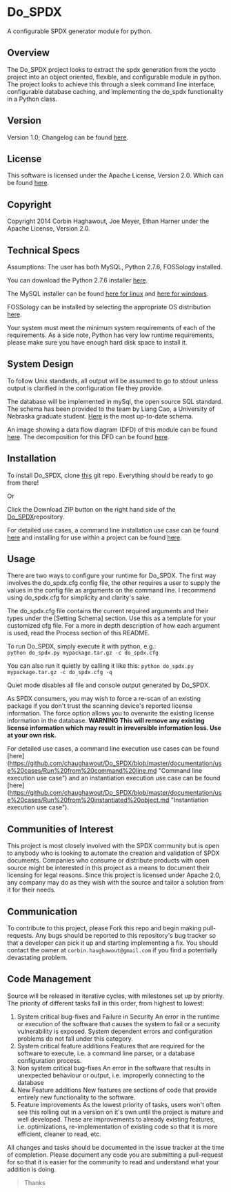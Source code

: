 Do_SPDX
=======

A configurable SPDX generator module for python.

Overview
--------

The Do_SPDX project looks to extract the spdx generation from the yocto project into an object oriented, flexible, and configurable module in python. The project looks to achieve this through a sleek command line interface, configurable database caching, and implementing the do_spdx functionality in a Python class.

Version
-------

Version 1.0; Changelog can be found [here](https://github.com/chaughawout/Do_SPDX/blob/master/CHANGELOG.md "do_spdx changelog").

License
-------

This software is licensed under the Apache License, Version 2.0. Which can be found [here](https://github.com/chaughawout/Do_SPDX/blob/master/LICENSE.md "Apache 2.0 License").

Copyright
---------

Copyright 2014 Corbin Haghawout, Joe Meyer, Ethan Harner under the Apache License, Version 2.0.

Technical Specs
---------------

Assumptions: The user has both MySQL, Python 2.7.6, FOSSology installed. 

You can download the Python 2.7.6 installer [here](https://www.python.org/download/releases/2.7.6/ "Python 2.7.6 download").

The MySQL installer can be found [here for linux](http://dev.mysql.com/doc/refman/5.1/en/linux-installation.html "MySQL Linux Installation") and [here for windows](http://dev.mysql.com/doc/refman/5.1/en/windows-installation.html "MySQL Windows Installation").

FOSSology can be installed by selecting the appropriate OS distribution [here](http://www.fossology.org/projects/fossology/wiki/Install_2_2).

Your system must meet the minimum system requirements of each of the requirements. As a side note, Python has very low runtime requirements, please make sure you have enough hard disk space to install it.


System Design
-------------

To follow Unix standards, all output will be assumed to go to stdout unless output is clarified in the configuration file they provide.

The database will be implemented in mySql, the open source SQL standard. The schema has been provided to the team by Liang Cao, a University of Nebraska graduate student. [Here](https://github.com/chaughawout/Do_SPDX/blob/master/documentation/database/Database%20Schema.pdf "Database Schema") is the most up-to-date schema.

An image showing a data flow diagram (DFD) of this module can be found [here](https://github.com/chaughawout/Do_SPDX/blob/master/img/DFD.jpg "do_spdx DFD"). The decomposition for this DFD can be found [here](https://github.com/chaughawout/Do_SPDX/blob/master/documentation/dfd/DFD.txt "DFD Decomposition").

Installation
------------  

To install Do_SPDX, clone [this](https://github.com/chaughawout/Do_SPDX) git repo. Everything should be ready to go from there!

Or

Click the Download ZIP button on the right hand side of the [Do_SPDX](https://github.com/chaughawout/Do_SPDX)repository.

For detailed use cases, a command line installation use case can be found [here](https://github.com/chaughawout/Do_SPDX/blob/master/documentation/use%20cases/Command%20line%20install.md "Command line install use case") and installing for use within a project can be found [here](https://github.com/chaughawout/Do_SPDX/blob/master/documentation/use%20cases/Instantiation%20install.md "Instantiation install use case").

Usage
-----

There are two ways to configure your runtime for Do_SPDX. The first way involves the do_spdx.cfg config file, the other requires a user to supply the values in the config file as arguments on the command line. I recommend using do_spdx.cfg for simplicity and clarity's sake.  

The do_spdx.cfg file contains the current required arguments and their types under the [Setting Schema] section. Use this as a template for your customized cfg file. For a more in depth description of how each argument is used, read the Process section of this README.

To run Do_SPDX, simply execute it with python, e.g.:  
`python do_spdx.py mypackage.tar.gz -c do_spdx.cfg`  

You can also run it quietly by calling it like this:
`python do_spdx.py mypackage.tar.gz -c do_spdx.cfg -q`

Quiet mode disables all file and console output generated by Do_SPDX.

As SPDX consumers, you may wish to force a re-scan of an existing package if you don't trust the scanning device's reported license information. The force option allows you to overwrite the existing license information in the database. __WARNING This will remove any existing license information which may result in irreversible information loss. Use at your own risk.__

For detailed use cases, a command line execution use cases can be found [here] (https://github.com/chaughawout/Do_SPDX/blob/master/documentation/use%20cases/Run%20from%20command%20line.md "Command line execution use case") and an instantiation execution use case can be found [here] (https://github.com/chaughawout/Do_SPDX/blob/master/documentation/use%20cases/Run%20from%20instantiated%20object.md "Instantiation execution use case").

Communities of Interest
-----------------------

This project is most closely involved with the SPDX community but is open to anybody who is looking to automate the creation and validation of SPDX documents. Companies who consume or distribute products with open source might be interested in this project as a means to document their licensing for legal reasons. Since this project is licensed under Apache 2.0, any company may do as they wish with the source and tailor a solution from it for their needs.

Communication
-------------

To contribute to this project, please Fork this repo and begin making pull-requests. Any bugs should be reported to this repository's bug tracker so that a developer can pick it up and starting implementing a fix. You should contact the owner at `corbin.haughawout@gmail.com` if you find a potentially devastating problem.

Code Management
---------------

Source will be released in iterative cycles, with milestones set up by priority. The priority of different tasks fall in this order, from highest to lowest:

1. System critical bug-fixes and Failure in Security
   An error in the runtime or execution of the software that causes the system to fail or a security vulnerability is exposed. System dependent errors and configuration problems do not fall under this category. 
2. System critical feature additions
   Features that are required for the software to execute, i.e. a command line parser, or a database configuration process.
3. Non system critical bug-fixes
   An error in the software that results in unexpected behaviour or output, i.e. improperly connecting to the database
4. New Feature additions
   New features are sections of code that provide entirely new functionality to the software.
5. Feature improvements
   As the lowest priority of tasks, users won't often see this rolling out in a version on it's own until the project is mature and well developed. These are improvements to already existing features, i.e. optimizations, re-implementation of existing code so that it is more efficient, cleaner to read, etc.

All changes and tasks should be documented in the issue tracker at the time of completion. Please document any code you are submitting a pull-request for so that it is easier for the community to read and understand what your addition is doing. 

>Thanks
